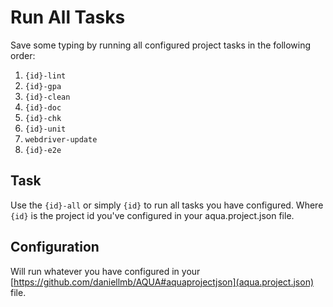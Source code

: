 # Run All Tasks

Save some typing by running all configured project tasks in the following order:

  1. `{id}-lint`
  1. `{id}-gpa`
  1. `{id}-clean`
  1. `{id}-doc`
  1. `{id}-chk`
  1. `{id}-unit`
  1. `webdriver-update`
  1. `{id}-e2e`

## Task

Use the `{id}-all` or simply `{id}` to run all tasks you have configured. Where `{id}` is the project id you've configured in your aqua.project.json file.

## Configuration

Will run whatever you have configured in your [https://github.com/daniellmb/AQUA#aquaprojectjson](aqua.project.json) file.
